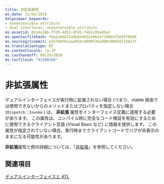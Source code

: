 ```yaml
---
title: 非拡張属性
ms.date: 11/04/2016
helpviewer_keywords:
- nonextensible attribute
- dual interfaces, nonextensible attribute
ms.assetid: 02a4a18b-ffd3-4d53-8fd1-feb1c05ad5ac
ms.openlocfilehash: fda2a0d43144b6e9832e061e7198b3f3e65f8b86
ms.sourcegitcommit: a1676bf6caae05ecd698f26ed80c08828722b237
ms.translationtype: MT
ms.contentlocale: ja-JP
ms.lasthandoff: 09/29/2020
ms.locfileid: "91500109"
---
```

# <a name="nonextensible-attribute"></a>非拡張属性

デュアルインターフェイスが実行時に拡張されない場合 (つまり、vtable 経由では使用できないからのメソッドまたはプロパティを指定しない場合 `IDispatch::Invoke` ) は、 **非拡張** 属性をインターフェイス定義に適用する必要があります。 この属性は、コンパイル時に完全なコード検証を有効にするために使用できるクライアント言語 (Visual Basic など) に情報を提供します。 この属性が指定されていない場合、実行時までクライアントコードでバグが非表示のままになる可能性があります。

**非拡張**属性と例の詳細については、「[非拡張](../windows/attributes/nonextensible.md)」を参照してください。

## <a name="see-also"></a>関連項目

[デュアルインターフェイスと ATL](../atl/dual-interfaces-and-atl.md)
